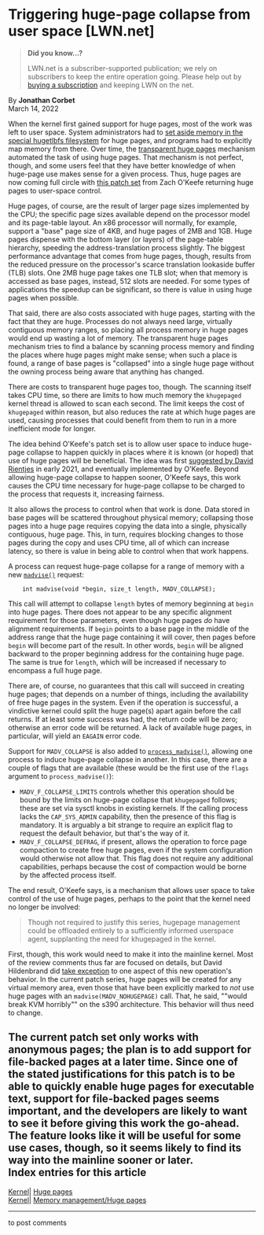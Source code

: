 # Triggering huge-page collapse from user space [LWN.net]

> **Did you know...?**
> 
> LWN.net is a subscriber-supported publication; we rely on subscribers to keep the entire operation going. Please help out by [buying a subscription](/Promo/nst-nag4/subscribe) and keeping LWN on the net. 

By **Jonathan Corbet**  
March 14, 2022 

When the kernel first gained support for huge pages, most of the work was left to user space. System administrators had to [set aside memory in the special hugetlbfs filesystem](/Articles/374424/) for huge pages, and programs had to explicitly map memory from there. Over time, the [transparent huge pages](/Articles/423584/) mechanism automated the task of using huge pages. That mechanism is not perfect, though, and some users feel that they have better knowledge of when huge-page use makes sense for a given process. Thus, huge pages are now coming full circle with [this patch set](/ml/linux-mm/20220308213417.1407042-1-zokeefe@google.com/) from Zach O'Keefe returning huge pages to user-space control. 

Huge pages, of course, are the result of larger page sizes implemented by the CPU; the specific page sizes available depend on the processor model and its page-table layout. An x86 processor will normally, for example, support a "base" page size of 4KB, and huge pages of 2MB and 1GB. Huge pages dispense with the bottom layer (or layers) of the page-table hierarchy, speeding the address-translation process slightly. The biggest performance advantage that comes from huge pages, though, results from the reduced pressure on the processor's scarce translation lookaside buffer (TLB) slots. One 2MB huge page takes one TLB slot; when that memory is accessed as base pages, instead, 512 slots are needed. For some types of applications the speedup can be significant, so there is value in using huge pages when possible. 

That said, there are also costs associated with huge pages, starting with the fact that they are huge. Processes do not always need large, virtually contiguous memory ranges, so placing all process memory in huge pages would end up wasting a lot of memory. The transparent huge pages mechanism tries to find a balance by scanning process memory and finding the places where huge pages might make sense; when such a place is found, a range of base pages is "collapsed" into a single huge page without the owning process being aware that anything has changed. 

There are costs to transparent huge pages too, though. The scanning itself takes CPU time, so there are limits to how much memory the `khugepaged` kernel thread is allowed to scan each second. The limit keeps the cost of `khugepaged` within reason, but also reduces the rate at which huge pages are used, causing processes that could benefit from them to run in a more inefficient mode for longer. 

The idea behind O'Keefe's patch set is to allow user space to induce huge-page collapse to happen quickly in places where it is known (or hoped) that use of huge pages will be beneficial. The idea was first [suggested by David Rientjes](/ml/linux-mm/d098c392-273a-36a4-1a29-59731cdf5d3d@google.com/) in early 2021, and eventually implemented by O'Keefe. Beyond allowing huge-page collapse to happen sooner, O'Keefe says, this work causes the CPU time necessary for huge-page collapse to be charged to the process that requests it, increasing fairness. 

It also allows the process to control when that work is done. Data stored in base pages will be scattered throughout physical memory; collapsing those pages into a huge page requires copying the data into a single, physically contiguous, huge page. This, in turn, requires blocking changes to those pages during the copy and uses CPU time, all of which can increase latency, so there is value in being able to control when that work happens. 

A process can request huge-page collapse for a range of memory with a new [`madvise()`](https://man7.org/linux/man-pages/man2/madvise.2.html) request: 
    
    
        int madvise(void *begin, size_t length, MADV_COLLAPSE);
    

This call will attempt to collapse `length` bytes of memory beginning at `begin` into huge pages. There does not appear to be any specific alignment requirement for those parameters, even though huge pages _do_ have alignment requirements. If `begin` points to a base page in the middle of the address range that the huge page containing it will cover, then pages before `begin` will become part of the result. In other words, `begin` will be aligned backward to the proper beginning address for the containing huge page. The same is true for `length`, which will be increased if necessary to encompass a full huge page. 

There are, of course, no guarantees that this call will succeed in creating huge pages; that depends on a number of things, including the availability of free huge pages in the system. Even if the operation is successful, a vindictive kernel could split the huge page(s) apart again before the call returns. If at least some success was had, the return code will be zero; otherwise an error code will be returned. A lack of available huge pages, in particular, will yield an `EAGAIN` error code. 

Support for `MADV_COLLAPSE` is also added to [`process_madvise()`](https://man7.org/linux/man-pages/man2/process_madvise.2.html), allowing one process to induce huge-page collapse in another. In this case, there are a couple of flags that are available (these would be the first use of the `flags` argument to `process_madvise()`): 

  * `MADV_F_COLLAPSE_LIMITS` controls whether this operation should be bound by the limits on huge-page collapse that `khugepaged` follows; these are set via sysctl knobs in existing kernels. If the calling process lacks the `CAP_SYS_ADMIN` capability, then the presence of this flag is mandatory. It is arguably a bit strange to require an explicit flag to request the default behavior, but that's the way of it. 
  * `MADV_F_COLLAPSE_DEFRAG`, if present, allows the operation to force page compaction to create free huge pages, even if the system configuration would otherwise not allow that. This flag does not require any additional capabilities, perhaps because the cost of compaction would be borne by the affected process itself. 



The end result, O'Keefe says, is a mechanism that allows user space to take control of the use of huge pages, perhaps to the point that the kernel need no longer be involved: 

> Though not required to justify this series, hugepage management could be offloaded entirely to a sufficiently informed userspace agent, supplanting the need for khugepaged in the kernel. 

First, though, this work would need to make it into the mainline kernel. Most of the review comments thus far are focused on details, but David Hildenbrand did [take exception](/ml/linux-mm/30571216-5a6a-7a11-3b2c-77d914025f6d@redhat.com/) to one aspect of this new operation's behavior. In the current patch series, huge pages will be created for any virtual memory area, even those that have been explicitly marked to _not_ use huge pages with an `madvise(MADV_NOHUGEPAGE)` call. That, he said, ""would break KVM horribly"" on the s390 architecture. This behavior will thus need to change. 

The current patch set only works with anonymous pages; the plan is to add support for file-backed pages at a later time. Since one of the stated justifications for this patch is to be able to quickly enable huge pages for executable text, support for file-backed pages seems important, and the developers are likely to want to see it before giving this work the go-ahead. The feature looks like it will be useful for some use cases, though, so it seems likely to find its way into the mainline sooner or later.  
Index entries for this article  
---  
[Kernel](/Kernel/Index)| [Huge pages](/Kernel/Index#Huge_pages)  
[Kernel](/Kernel/Index)| [Memory management/Huge pages](/Kernel/Index#Memory_management-Huge_pages)  
  


* * *

to post comments 
